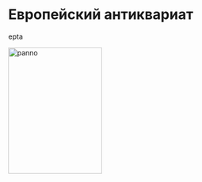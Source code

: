 <html>
<head>
<meta charset="utf-8">
  <title>CHERDANTIQUE</title>
</head>
<body>
 <h1>Европейский антиквариат</h1>
<p>epta</p>
<p> <img src="DSC09675.jpeg" 
  width="189" height="255" alt="panno">
</p>

</body>
</html>


